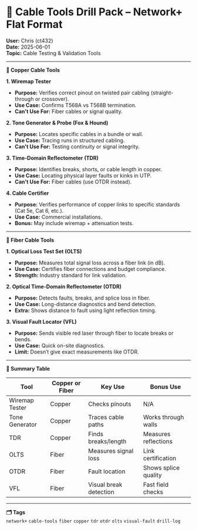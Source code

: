# 🧰 Cable Tools Drill Pack – Network+ Flat Format

**User:** Chris (ct432)  
**Date:** 2025-06-01  
**Topic:** Cable Testing & Validation Tools

---

**🔌 Copper Cable Tools**

**1. Wiremap Tester**  
- **Purpose:** Verifies correct pinout on twisted pair cabling (straight-through or crossover).  
- **Use Case:** Confirms T568A vs T568B termination.  
- **Can't Use For:** Fiber cables or signal quality.

**2. Tone Generator & Probe (Fox & Hound)**  
- **Purpose:** Locates specific cables in a bundle or wall.  
- **Use Case:** Tracing runs in structured cabling.  
- **Can't Use For:** Testing continuity or signal integrity.

**3. Time-Domain Reflectometer (TDR)**  
- **Purpose:** Identifies breaks, shorts, or cable length in copper.  
- **Use Case:** Locating physical layer faults or kinks in UTP.  
- **Can't Use For:** Fiber cables (use OTDR instead).

**4. Cable Certifier**  
- **Purpose:** Verifies performance of copper links to specific standards (Cat 5e, Cat 6, etc.).  
- **Use Case:** Commercial installations.  
- **Bonus:** May include wiremap + attenuation tests.

---

**🔦 Fiber Cable Tools**

**1. Optical Loss Test Set (OLTS)**  
- **Purpose:** Measures total signal loss across a fiber link (in dB).  
- **Use Case:** Certifies fiber connections and budget compliance.  
- **Strength:** Industry standard for link validation.  

**2. Optical Time-Domain Reflectometer (OTDR)**  
- **Purpose:** Detects faults, breaks, and splice loss in fiber.  
- **Use Case:** Long-distance diagnostics and bend detection.  
- **Extra:** Shows distance to fault using light reflection timing.

**3. Visual Fault Locator (VFL)**  
- **Purpose:** Sends visible red laser through fiber to locate breaks or bends.  
- **Use Case:** Quick on-site diagnostics.  
- **Limit:** Doesn’t give exact measurements like OTDR.

---

**🧠 Summary Table**

| Tool | Copper or Fiber | Key Use | Bonus Use |
|------|------------------|---------|-----------|
| Wiremap Tester | Copper | Checks pinouts | N/A |
| Tone Generator | Copper | Traces cable paths | Works through walls |
| TDR | Copper | Finds breaks/length | Measures reflections |
| OLTS | Fiber | Measures signal loss | Link certification |
| OTDR | Fiber | Fault location | Shows splice quality |
| VFL | Fiber | Visual break detection | Fast field checks |

---

**🗂️ Tags**  
`network+` `cable-tools` `fiber` `copper` `tdr` `otdr` `olts` `visual-fault` `drill-log`
